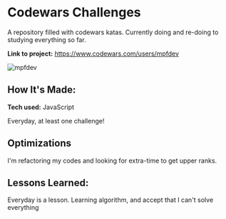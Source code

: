 # Codewars Challenges

A repository filled with codewars katas. Currently doing and re-doing to studying everything so far.

**Link to project:** https://www.codewars.com/users/mpfdev

![mpfdev](https://i.imgur.com/4KbrDUq.png)

## How It's Made:

**Tech used:** JavaScript

Everyday, at least one challenge!

## Optimizations

I'm refactoring my codes and looking for extra-time to get upper ranks.

## Lessons Learned:

Everyday is a lesson. Learning algorithm, and accept that I can't solve everything
